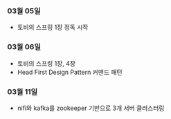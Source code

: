 ### 03월 05일
 - 토비의 스프링 1장 정독 시작

 ### 03월 06일
  - 토비의 스프링 1장, 4장
  - Head First Design Pattern 커맨드 패턴

  ### 03월 11일
   - nifi와 kafka를 zookeeper 기반으로 3개 서버 클러스터링